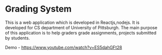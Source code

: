 # Grading System
This is a web application which is developed in Reactjs,nodejs. It is developed for CS department of University of Pittsburgh. The main purpose of this application is to help graders grade assignments, projects submitted by students.

Demo - https://www.youtube.com/watch?v=ES5dahGFt28
